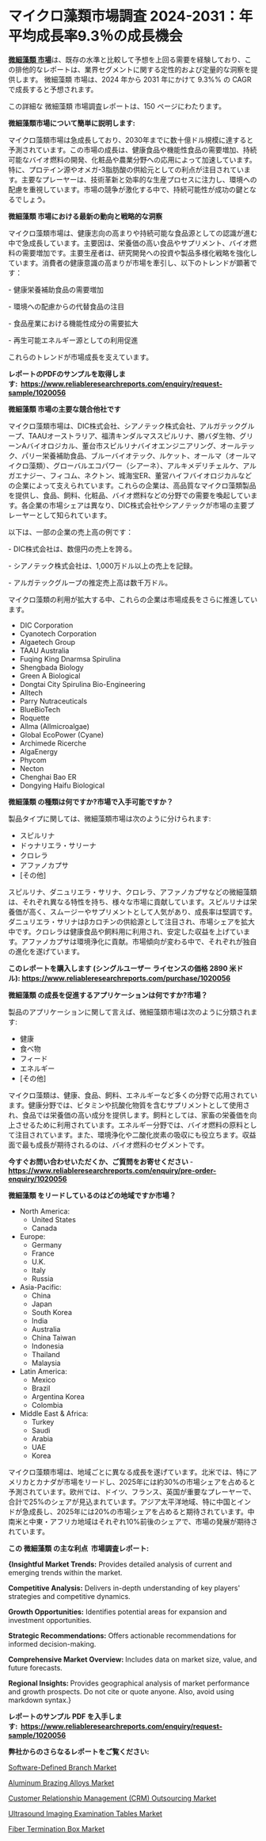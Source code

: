 <p><h1>マイクロ藻類市場調査 2024-2031：年平均成長率9.3％の成長機会</h1></p><p data-sourcepos="1:1-1:157"><strong><a href="https://www.reliableresearchreports.com/microalgae-r1020056?utm_campaign=107&utm_medium=36&utm_source=Github&utm_content=ia&utm_term=29112024&utm_id=microalgae">微細藻類 市場</a></strong>は、既存の水準と比較して予想を上回る需要を経験しており、この排他的なレポートは、業界セグメントに関する定性的および定量的な洞察を提供します。 微細藻類 市場は、2024 年から 2031 年にかけて 9.3%% の CAGR で成長すると予想されます。</p>
<p data-sourcepos="3:1-3:50">この詳細な 微細藻類 市場調査レポートは、150 ページにわたります。</p>
<p><strong>微細藻類市場について簡単に説明します:</strong></p>
<p><p>マイクロ藻類市場は急成長しており、2030年までに数十億ドル規模に達すると予測されています。この市場の成長は、健康食品や機能性食品の需要増加、持続可能なバイオ燃料の開発、化粧品や農業分野への応用によって加速しています。特に、プロテイン源やオメガ-3脂肪酸の供給元としての利点が注目されています。主要なプレーヤーは、技術革新と効率的な生産プロセスに注力し、環境への配慮を重視しています。市場の競争が激化する中で、持続可能性が成功の鍵となるでしょう。</p></p>
<p><strong>微細藻類 市場における最新の動向と戦略的な洞察</strong></p>
<p><p>マイクロ藻類市場は、健康志向の高まりや持続可能な食品源としての認識が進む中で急成長しています。主要因は、栄養価の高い食品やサプリメント、バイオ燃料の需要増加です。主要生産者は、研究開発への投資や製品多様化戦略を強化しています。消費者の健康意識の高まりが市場を牽引し、以下のトレンドが顕著です：</p><p>- 健康栄養補助食品の需要増加</p><p>- 環境への配慮からの代替食品の注目</p><p>- 食品産業における機能性成分の需要拡大</p><p>- 再生可能エネルギー源としての利用促進</p><p>これらのトレンドが市場成長を支えています。</p></p>
<p><strong>レポートのPDFのサンプルを取得します</strong><strong>:&nbsp;&nbsp;<a href="https://www.reliableresearchreports.com/enquiry/request-sample/1020056?utm_campaign=107&utm_medium=36&utm_source=Github&utm_content=ia&utm_term=29112024&utm_id=microalgae">https://www.reliableresearchreports.com/enquiry/request-sample/1020056</a></strong></p>
<p><strong>微細藻類 市場の主要な競合他社です</strong></p>
<p><p>マイクロ藻類市場は、DIC株式会社、シアノテック株式会社、アルガテックグループ、TAAUオーストラリア、福清キンダルマススピルリナ、勝バダ生物、グリーンAバイオロジカル、董台市スピルリナバイオエンジニアリング、オールテック、パリー栄養補助食品、ブルーバイオテック、ルケット、オールマ（オールマイクロ藻類）、グローバルエコパワー（シアーネ）、アルキメデリチェルケ、アルガエナジー、フィコム、ネクトン、城海宝ER、董営ハイフバイオロジカルなどの企業によって支えられています。これらの企業は、高品質なマイクロ藻類製品を提供し、食品、飼料、化粧品、バイオ燃料などの分野での需要を喚起しています。各企業の市場シェアは異なり、DIC株式会社やシアノテックが市場の主要プレーヤーとして知られています。</p><p>以下は、一部の企業の売上高の例です：</p><p>- DIC株式会社は、数億円の売上を誇る。</p><p>- シアノテック株式会社は、1,000万ドル以上の売上を記録。</p><p>- アルガテックグループの推定売上高は数千万ドル。 </p><p>マイクロ藻類の利用が拡大する中、これらの企業は市場成長をさらに推進しています。</p></p>
<p><ul><li>DIC Corporation</li><li>Cyanotech Corporation</li><li>Algaetech Group</li><li>TAAU Australia</li><li>Fuqing King Dnarmsa Spirulina</li><li>Shengbada Biology</li><li>Green A Biological</li><li>Dongtai City Spirulina Bio-Engineering</li><li>Alltech</li><li>Parry Nutraceuticals</li><li>BlueBioTech</li><li>Roquette</li><li>Allma (Allmicroalgae)</li><li>Global EcoPower (Cyane)</li><li>Archimede Ricerche</li><li>AlgaEnergy</li><li>Phycom</li><li>Necton</li><li>Chenghai Bao ER</li><li>Dongying Haifu Biological</li></ul></p>
<p><strong>微細藻類 の種類は何ですか?市場で入手可能ですか？</strong></p>
<p>製品タイプに関しては、微細藻類市場は次のように分けられます:</p>
<p><ul><li>スピルリナ</li><li>ドゥナリエラ・サリーナ</li><li>クロレラ</li><li>アファノカプサ</li><li>[その他]</li></ul></p>
<p><p>スピルリナ、ダニュリエラ・サリナ、クロレラ、アファノカプサなどの微細藻類は、それぞれ異なる特性を持ち、様々な市場に貢献しています。スピルリナは栄養価が高く、スムージーやサプリメントとして人気があり、成長率は堅調です。ダニュリエラ・サリナはβカロチンの供給源として注目され、市場シェアを拡大中です。クロレラは健康食品や飼料用に利用され、安定した収益を上げています。アファノカプサは環境浄化に貢献。市場傾向が変わる中で、それぞれが独自の進化を遂げています。</p></p>
<p><strong>このレポートを購入します (シングルユーザー ライセンスの価格 2890 米ドル):&nbsp;<a href="https://www.reliableresearchreports.com/purchase/1020056?utm_campaign=107&utm_medium=36&utm_source=Github&utm_content=ia&utm_term=29112024&utm_id=microalgae">https://www.reliableresearchreports.com/purchase/1020056</a></strong></p>
<p><strong>微細藻類 の成長を促進するアプリケーションは何ですか?市場？</strong></p>
<p>製品のアプリケーションに関して言えば、微細藻類市場は次のように分類されます:</p>
<p><ul><li>健康</li><li>食べ物</li><li>フィード</li><li>エネルギー</li><li>[その他]</li></ul></p>
<p><p>マイクロ藻類は、健康、食品、飼料、エネルギーなど多くの分野で応用されています。健康分野では、ビタミンや抗酸化物質を含むサプリメントとして使用され、食品では栄養価の高い成分を提供します。飼料としては、家畜の栄養価を向上させるために利用されています。エネルギー分野では、バイオ燃料の原料として注目されています。また、環境浄化や二酸化炭素の吸収にも役立ちます。収益面で最も成長が期待されるのは、バイオ燃料のセグメントです。</p></p>
<p><strong>今すぐお問い合わせいただくか、ご質問をお寄せください</strong><strong>&nbsp;</strong>-<strong><a href="https://www.reliableresearchreports.com/enquiry/pre-order-enquiry/1020056?utm_campaign=107&utm_medium=36&utm_source=Github&utm_content=ia&utm_term=29112024&utm_id=microalgae">https://www.reliableresearchreports.com/enquiry/pre-order-enquiry/1020056</a></strong></p>
<p><strong>微細藻類 をリードしているのはどの地域ですか市場？</strong></p>
<p><ul>
    <li>
        North America:
        <ul>
            <li>United States</li>
            <li>Canada</li>
        </ul>
    </li>
    <li>
        Europe:
        <ul>
            <li>Germany</li>
            <li>France</li>
            <li>U.K.</li>
            <li>Italy</li>
            <li>Russia</li>
        </ul>
    </li>
    <li>
        Asia-Pacific:
        <ul>
            <li>China</li>
            <li>Japan</li>
            <li>South Korea</li>
            <li>India</li>
            <li>Australia</li>
            <li>China Taiwan</li>
            <li>Indonesia</li>
            <li>Thailand</li>
            <li>Malaysia</li>
        </ul>
    </li>
    <li>
        Latin America:
        <ul>
            <li>Mexico</li>
            <li>Brazil</li>
            <li>Argentina Korea</li>
            <li>Colombia</li>
        </ul>
    </li>
    <li>
        Middle East & Africa:
        <ul>
            <li>Turkey</li>
            <li>Saudi</li>
            <li>Arabia</li>
            <li>UAE</li>
            <li>Korea</li>
        </ul>
    </li>
    </ul></p>
<p><p>マイクロ藻類市場は、地域ごとに異なる成長を遂げています。北米では、特にアメリカとカナダが市場をリードし、2025年には約30%の市場シェアを占めると予測されています。欧州では、ドイツ、フランス、英国が重要なプレーヤーで、合計で25%のシェアが見込まれています。アジア太平洋地域、特に中国とインドが急成長し、2025年には20%の市場シェアを占めると期待されています。中南米と中東・アフリカ地域はそれぞれ10%前後のシェアで、市場の発展が期待されています。</p></p>
<p><strong>この 微細藻類 の主な利点&nbsp; 市場調査レポート:</strong></p>
<p><strong>{Insightful Market Trends:</strong> Provides detailed analysis of current and emerging trends within the market.</p>
<p><strong>Competitive Analysis:</strong> Delivers in-depth understanding of key players' strategies and competitive dynamics.</p>
<p><strong>Growth Opportunities:</strong> Identifies potential areas for expansion and investment opportunities.</p>
<p><strong>Strategic Recommendations:</strong> Offers actionable recommendations for informed decision-making.</p>
<p><strong>Comprehensive Market Overview: </strong>Includes data on market size, value, and future forecasts.</p>
<p><strong>Regional Insights: </strong>Provides geographical analysis of market performance and growth prospects. Do not cite or quote anyone. Also, avoid using markdown syntax.}</p>
<p><strong>レポートのサンプル PDF を入手します:&nbsp;</strong><strong>&nbsp;<a href="https://www.reliableresearchreports.com/enquiry/request-sample/1020056?utm_campaign=107&utm_medium=36&utm_source=Github&utm_content=ia&utm_term=29112024&utm_id=microalgae">https://www.reliableresearchreports.com/enquiry/request-sample/1020056</a></strong></p>
<p></p>
<p><strong>弊社からのさらなるレポートをご覧ください:</strong></p>
<p><p><a href="https://issuu.com/reportprime-2/docs/software-defined-branch-market-size_5b2d19258c6126?utm_campaign=107&utm_medium=36&utm_source=Github&utm_content=ia&utm_term=29112024&utm_id=microalgae">Software-Defined Branch Market</a></p><p><a href="https://www.linkedin.com/pulse/global-aluminum-brazing-alloys-market-focus-application-cv3df?utm_campaign=107&utm_medium=36&utm_source=Github&utm_content=ia&utm_term=29112024&utm_id=microalgae">Aluminum Brazing Alloys Market</a></p><p><a href="https://issuu.com/reportprime-2/docs/customer-relationship-management-cr_696e14a493a8f2?utm_campaign=107&utm_medium=36&utm_source=Github&utm_content=ia&utm_term=29112024&utm_id=microalgae">Customer Relationship Management (CRM) Outsourcing Market</a></p><p><a href="https://github.com/arionmp/Market-Research-Report-List-5/blob/main/ultrasound-imaging-examination-tables-market.md?utm_campaign=107&utm_medium=36&utm_source=Github&utm_content=ia&utm_term=29112024&utm_id=microalgae">Ultrasound Imaging Examination Tables Market</a></p><p><a href="https://www.linkedin.com/pulse/sales-projections-analysis-fiber-termination-box-market-expected-atede?utm_campaign=107&utm_medium=36&utm_source=Github&utm_content=ia&utm_term=29112024&utm_id=microalgae">Fiber Termination Box Market</a></p></p>